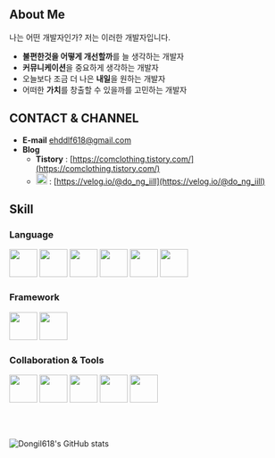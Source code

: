 ## About Me
나는 어떤 개발자인가? 저는 이러한 개발자입니다.

- **불편한것을 어떻게 개선할까**를 늘 생각하는 개발자
- **커뮤니케이션**을 중요하게 생각하는 개발자
- 오늘보다 조금 더 나은 **내일**을 원하는 개발자
- 어떠한 **가치**를 창출할 수 있을까를 고민하는 개발자

## CONTACT & CHANNEL
- **E-mail**  ehddlf618@gmail.com
- **Blog**
    - **Tistory** : [https://comclothing.tistory.com/](https://comclothing.tistory.com/)
    - <img src="https://user-images.githubusercontent.com/47559613/176713876-510bbdfd-e572-4462-8263-d42a42529442.svg" width="20"> : [https://velog.io/@do_ng_iill](https://velog.io/@do_ng_iill)

## Skill
### Language
<div>
  <img src="https://user-images.githubusercontent.com/47559613/176720788-7bc41940-6a02-4772-816c-648f021ea8ed.svg" width="50">
  <img src="https://user-images.githubusercontent.com/47559613/176720828-c6720692-3d69-41bf-927e-b557e10e6c6b.svg" width="50">
  <img src="https://user-images.githubusercontent.com/47559613/176720856-f6598c61-10a6-4a46-a17c-3a441837f161.svg" width="50">
  <img src="https://user-images.githubusercontent.com/47559613/176720884-b767c843-942c-4e53-b5fa-852000f1ac6a.svg" width="50">
  <img src="https://user-images.githubusercontent.com/47559613/176720912-923d30dd-d46c-4e80-88e8-671f086a6555.svg" width="50">
  <img src="https://user-images.githubusercontent.com/47559613/176720929-23231f33-48ea-4c86-b43e-80ef22826274.svg" width="50">
</div>


### Framework
<div>
  <img src="https://user-images.githubusercontent.com/47559613/176721137-7d402d7c-76f3-4886-a2bf-b07ab669e8b5.svg" width="50">
  <img src="https://user-images.githubusercontent.com/47559613/176721148-0b9fcfff-2251-4e55-bd8b-927e36d7e8f2.svg" width="50">
</div>


### Collaboration & Tools
<div>
  <img src="https://user-images.githubusercontent.com/47559613/176721444-39a892d5-5512-4c5f-b5f0-b46b221dd717.svg" width="50">
  <img src="https://user-images.githubusercontent.com/47559613/176721450-a9ca0307-b251-447b-9437-1f455f30d568.svg" width="50">
  <img src="https://user-images.githubusercontent.com/47559613/176721441-18ce23a1-647b-4856-a27b-24d6707756cf.svg" width="50">
  <img src="https://user-images.githubusercontent.com/47559613/176721433-d989de41-4242-4f54-ba6b-1542690152f0.svg" width="50">
  <img src="https://user-images.githubusercontent.com/47559613/176721455-f6a33f93-14e0-4d3e-9b96-a68ba4fe7c30.svg" width="50">
</div>

<br><br>

![Dongil618's GitHub stats](https://github-readme-stats.vercel.app/api?username=dongil618&show_icons=true)


<!--
**dongil618/dongil618** is a ✨ _special_ ✨ repository because its `README.md` (this file) appears on your GitHub profile.

Here are some ideas to get you started:

- 🔭 I’m currently working on ...
- 🌱 I’m currently learning ...
- 👯 I’m looking to collaborate on ...
- 🤔 I’m looking for help with ...
- 💬 Ask me about ...
- 📫 How to reach me: ...!

- 😄 Pronouns: ...
- ⚡ Fun fact: ...
-->
